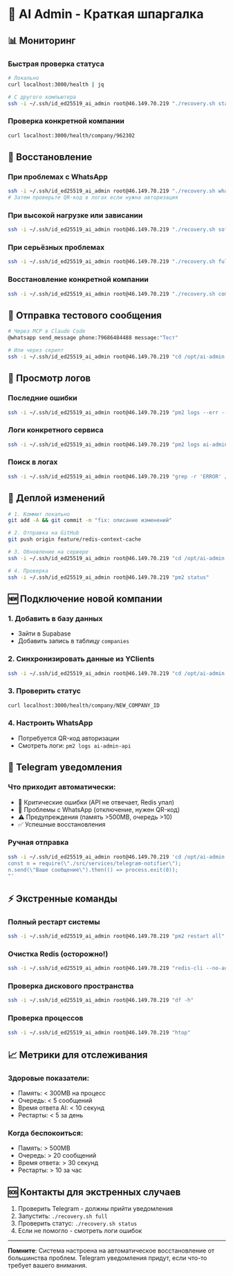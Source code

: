 # 🚀 AI Admin - Краткая шпаргалка

## 📊 Мониторинг

### Быстрая проверка статуса
```bash
# Локально
curl localhost:3000/health | jq

# С другого компьютера
ssh -i ~/.ssh/id_ed25519_ai_admin root@46.149.70.219 "./recovery.sh status"
```

### Проверка конкретной компании
```bash
curl localhost:3000/health/company/962302
```

## 🔧 Восстановление

### При проблемах с WhatsApp
```bash
ssh -i ~/.ssh/id_ed25519_ai_admin root@46.149.70.219 "./recovery.sh whatsapp"
# Затем проверьте QR-код в логах если нужна авторизация
```

### При высокой нагрузке или зависании
```bash
ssh -i ~/.ssh/id_ed25519_ai_admin root@46.149.70.219 "./recovery.sh soft"
```

### При серьёзных проблемах
```bash
ssh -i ~/.ssh/id_ed25519_ai_admin root@46.149.70.219 "./recovery.sh full"
```

### Восстановление конкретной компании
```bash
ssh -i ~/.ssh/id_ed25519_ai_admin root@46.149.70.219 "./recovery.sh company 962302"
```

## 📱 Отправка тестового сообщения

```bash
# Через MCP в Claude Code
@whatsapp send_message phone:79686484488 message:"Тест"

# Или через скрипт
ssh -i ~/.ssh/id_ed25519_ai_admin root@46.149.70.219 "cd /opt/ai-admin && node test-direct-webhook.js"
```

## 📝 Просмотр логов

### Последние ошибки
```bash
ssh -i ~/.ssh/id_ed25519_ai_admin root@46.149.70.219 "pm2 logs --err --lines 50"
```

### Логи конкретного сервиса
```bash
ssh -i ~/.ssh/id_ed25519_ai_admin root@46.149.70.219 "pm2 logs ai-admin-worker-v2 --lines 100"
```

### Поиск в логах
```bash
ssh -i ~/.ssh/id_ed25519_ai_admin root@46.149.70.219 "grep -r 'ERROR' /opt/ai-admin/logs/*.log | tail -20"
```

## 🚀 Деплой изменений

```bash
# 1. Коммит локально
git add -A && git commit -m "fix: описание изменений"

# 2. Отправка на GitHub
git push origin feature/redis-context-cache

# 3. Обновление на сервере
ssh -i ~/.ssh/id_ed25519_ai_admin root@46.149.70.219 "cd /opt/ai-admin && git pull && pm2 restart all"

# 4. Проверка
ssh -i ~/.ssh/id_ed25519_ai_admin root@46.149.70.219 "pm2 status"
```

## 🆕 Подключение новой компании

### 1. Добавить в базу данных
- Зайти в Supabase
- Добавить запись в таблицу `companies`

### 2. Синхронизировать данные из YClients
```bash
ssh -i ~/.ssh/id_ed25519_ai_admin root@46.149.70.219 "cd /opt/ai-admin && node scripts/manual-sync.js"
```

### 3. Проверить статус
```bash
curl localhost:3000/health/company/NEW_COMPANY_ID
```

### 4. Настроить WhatsApp
- Потребуется QR-код авторизации
- Смотреть логи: `pm2 logs ai-admin-api`

## 🔔 Telegram уведомления

### Что приходит автоматически:
- 🚨 Критические ошибки (API не отвечает, Redis упал)
- 📱 Проблемы с WhatsApp (отключение, нужен QR-код)
- ⚠️ Предупреждения (память >500MB, очередь >10)
- ✅ Успешные восстановления

### Ручная отправка
```bash
ssh -i ~/.ssh/id_ed25519_ai_admin root@46.149.70.219 'cd /opt/ai-admin && node -e "
const n = require(\"./src/services/telegram-notifier\");
n.send(\"Ваше сообщение\").then(() => process.exit(0));
"'
```

## ⚡ Экстренные команды

### Полный рестарт системы
```bash
ssh -i ~/.ssh/id_ed25519_ai_admin root@46.149.70.219 "pm2 restart all"
```

### Очистка Redis (осторожно!)
```bash
ssh -i ~/.ssh/id_ed25519_ai_admin root@46.149.70.219 "redis-cli --no-auth-warning -a '70GB32AhHvMisfK8LtluTbtkWTnTj5jSrOdQj7d1QMg=' flushdb"
```

### Проверка дискового пространства
```bash
ssh -i ~/.ssh/id_ed25519_ai_admin root@46.149.70.219 "df -h"
```

### Проверка процессов
```bash
ssh -i ~/.ssh/id_ed25519_ai_admin root@46.149.70.219 "htop"
```

## 📈 Метрики для отслеживания

### Здоровые показатели:
- Память: < 300MB на процесс
- Очередь: < 5 сообщений
- Время ответа AI: < 10 секунд
- Рестарты: < 5 за день

### Когда беспокоиться:
- Память: > 500MB
- Очередь: > 20 сообщений
- Время ответа: > 30 секунд
- Рестарты: > 10 за час

## 🆘 Контакты для экстренных случаев

1. Проверить Telegram - должны прийти уведомления
2. Запустить: `./recovery.sh full`
3. Проверить статус: `./recovery.sh status`
4. Если не помогло - смотреть логи ошибок

---

**Помните**: Система настроена на автоматическое восстановление от большинства проблем.
Telegram уведомления придут, если что-то требует вашего внимания.